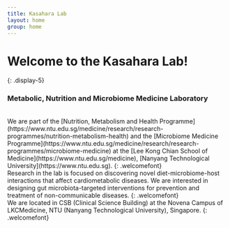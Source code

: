 ```yaml
---
title: Kasahara Lab 
layout: home
group: home
---
```


# Welcome to the Kasahara Lab!
{: .display-5}
<br>
### Metabolic, Nutrition and Microbiome Medicine Laboratory  
<br>
We are part of the [Nutrition, Metabolism and Health Programme](https://www.ntu.edu.sg/medicine/research/research-programmes/nutrition-metabolism-health) and the [Microbiome Medicine Programme](https://www.ntu.edu.sg/medicine/research/research-programmes/microbiome-medicine) at the [Lee Kong Chian School of Medicine](https://www.ntu.edu.sg/medicine), [Nanyang Technological University](https://www.ntu.edu.sg). 
{: .welcomefont}
<br>
Research in the lab is focused on discovering novel diet-microbiome-host interactions that affect cardiometabolic diseases.  We are interested in designing gut microbiota-targeted interventions for prevention and treatment of non-communicable diseases.
{: .welcomefont}
<br>
We are located in CSB (Clinical Science Building) at the Novena Campus of LKCMedicine, NTU (Nanyang Technological University), Singapore.
{: .welcomefont}


